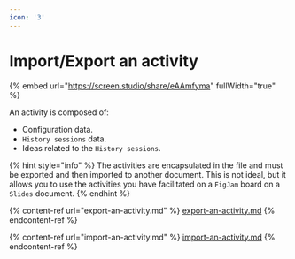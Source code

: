 ```yaml
---
icon: '3'
---
```


# Import/Export an activity

{% embed url="https://screen.studio/share/eAAmfyma" fullWidth="true" %}

An activity is composed of:

* Configuration data.
* `History sessions` data.
* Ideas related to the `History sessions`.

{% hint style="info" %}
The activities are encapsulated in the file and must be exported and then imported to another document. This is not ideal, but it allows you to use the activities you have facilitated on a `FigJam` board on a `Slides` document.
{% endhint %}

{% content-ref url="export-an-activity.md" %}
[export-an-activity.md](export-an-activity.md)
{% endcontent-ref %}

{% content-ref url="import-an-activity.md" %}
[import-an-activity.md](import-an-activity.md)
{% endcontent-ref %}

